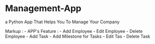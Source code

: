 # Management-App
a Python App That Helps You To Manage Your Company 

 Markup : - APP's Feature :
            - Add Employee
            - Edit Employee
            - Delete Employee
            - Add Task
              - Add Milestone for Tasks
            - Edit Tas
            - Delete Task
